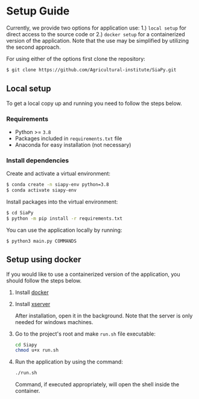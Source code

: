 Setup Guide
==================

Currently, we provide two options for application use: 1.) `local setup` for direct access to the source code or 2.) `docker setup` for a containerized version of the application. Note that the use may be simplified by utilizing the second approach.

For using either of the options first clone the repository:
```sh
$ git clone https://github.com/Agricultural-institute/SiaPy.git
```


## Local setup

To get a local copy up and running you need to follow the steps below.

### Requirements
* Python >= `3.8`
* Packages included in `requirements.txt` file
* Anaconda for easy installation (not necessary)

### Install dependencies

Create and activate a virtual environment:
```sh
$ conda create -n siapy-env python=3.8
$ conda activate siapy-env
```

Install packages into the virtual environment:
```sh
$ cd SiaPy
$ python -m pip install -r requirements.txt
```

You can use the application locally by running:
```
$ python3 main.py COMMANDS
```

## Setup using docker

If you would like to use a containerized version of the application, you should follow the steps below.

1. Install [docker](https://docs.docker.com/engine/install/)
2. Install [xserver](https://sourceforge.net/projects/xming/)

    After installation, open it in the background. Note that the server is only needed for windows machines.

3. Go to the project's root and make `run.sh` file executable:

    ```sh
    cd Siapy
    chmod u+x run.sh
    ```

4. Run the application by using the command:

    ```sh
    ./run.sh
    ```
    Command, if executed appropriately, will open the shell inside the container.





